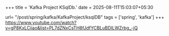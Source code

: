 +++
title = 'Kafka Project KSqlDb.'
date = 2025-08-11T15:03:07+05:30

url= "/post/spring/kafka/KafkaProject/ksqlDB"
tags = ['spring', 'kafka']
+++
https://www.youtube.com/watch?v=gP8KxLCiiao&list=PL7dZNxCsTH8fJdfYCBLuBDILWZrbg_-jQ